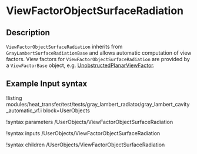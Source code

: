 # ViewFactorObjectSurfaceRadiation

## Description

`ViewFactorObjectSurfaceRadiation` inherits from `GrayLambertSurfaceRadiationBase` and allows automatic computation of view factors.
View factors for `ViewFactorObjectSurfaceRadiation` are provided by a `ViewFactorBase` object, e.g. [UnobstructedPlanarViewFactor](UnobstructedPlanarViewFactor.md).

## Example Input syntax

!listing modules/heat_transfer/test/tests/gray_lambert_radiator/gray_lambert_cavity_automatic_vf.i
block=UserObjects

!syntax parameters /UserObjects/ViewFactorObjectSurfaceRadiation

!syntax inputs /UserObjects/ViewFactorObjectSurfaceRadiation

!syntax children /UserObjects/ViewFactorObjectSurfaceRadiation
